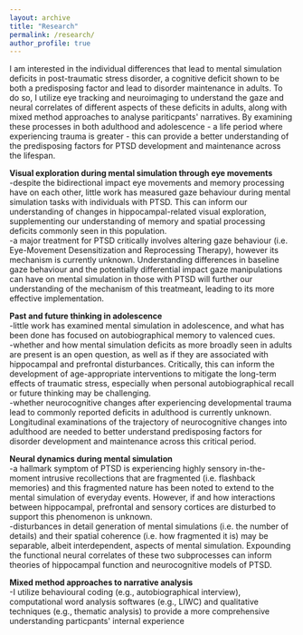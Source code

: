 ```yaml
---
layout: archive
title: "Research"
permalink: /research/
author_profile: true
---
```


I am interested in the individual differences that lead to mental simulation deficits in post-traumatic stress disorder, a cognitive deficit shown to be both a predisposing factor and lead to disorder maintenance in adults. To do so, I utilize eye tracking and neuroimaging to understand the gaze and neural correlates of different aspects of these deficits in adults, along with mixed method approaches to analyse pariticpants' narratives. By examining these processes in both adulthood and adolescence - a life period where experiencing trauma is greater - this can provide a better understanding of the predisposing factors for PTSD development and maintenance across the lifespan.

**Visual exploration during mental simulation through eye movements**\
-despite the bidirectional impact eye movements and memory processing have on each other, little work has measured gaze behaviour during mental simulation tasks with individuals with PTSD. This can inform our understanding of changes in hippocampal-related visual exploration, supplementing our understanding of memory and spatial processing deficits commonly seen in this population.\
-a major treatment for PTSD critically involves altering gaze behaviour (i.e. Eye-Movement Desensitization and Reprocessing Therapy), however its mechanism is currently unknown. Understanding differences in baseline gaze behaviour and the potentially differential impact gaze manipulations can have on mental simulation in those with PTSD will further our understanding of the mechanism of this treatmeant, leading to its more effective implementation.

**Past and future thinking in adolescence**\
-little work has examined mental simulation in adolescence, and what has been done has focused on autobiographical memory to valenced cues.\
-whether and how mental simulation deficits as more broadly seen in adults are present is an open question, as well as if they are associated with hippocampal and prefrontal disturbances. Critically, this can inform the development of age-appropriate interventions to mitigate the long-term effects of traumatic stress, especially when personal autobiographical recall or future thinking may be challenging.\
-whether neurocognitive changes after experiencing developmental trauma lead to commonly reported deficits in adulthood is currently unknown.  Longitudinal examinations of the trajectory of neurocognitive changes into adulthood are needed to better understand predisposing factors for disorder development and maintenance across this critical period.

**Neural dynamics during mental simulation**\
-a hallmark symptom of PTSD is experiencing highly sensory in-the-moment intrusive recollections that are fragmented (i.e. flashback memories) and this fragmented nature has been noted to extend to the mental simulation of everyday events. However, if and how interactions between hippocampal, prefrontal and sensory cortices are disturbed to support this phenomenon is unknown.\
-disturbances in detail generation of mental simulations (i.e. the number of details) and their spatial coherence (i.e. how fragmented it is) may be separable, albeit interdependent, aspects of mental simulation. Expounding the functional neural correlates of these two subprocesses can inform theories of hippocampal function and neurocognitive models of PTSD.

**Mixed method approaches to narrative analysis**\
-I utilize behavioural coding (e.g., autobiographical interview), computational word analysis softwares (e.g., LIWC) and qualitative techniques (e.g., thematic analysis) to provide a more comprehensive understanding particpants' internal experience

